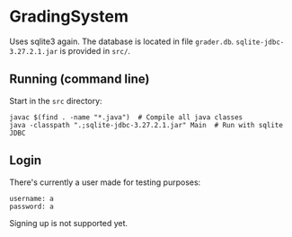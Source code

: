 # GradingSystem
Uses sqlite3 again. The database is located in file `grader.db`. `sqlite-jdbc-3.27.2.1.jar` is provided in `src/`.

## Running (command line)
Start in the `src` directory:
```
javac $(find . -name "*.java")  # Compile all java classes
java -classpath ".;sqlite-jdbc-3.27.2.1.jar" Main  # Run with sqlite JDBC
```


## Login
There's currently a user made for testing purposes:
```
username: a
password: a
```
Signing up is not supported yet.
